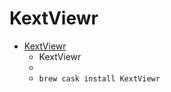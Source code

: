 # KextViewr
- [KextViewr](https://objective-see.com/products/kextviewr.html)
  -  KextViewr
  - 
  - `brew cask install KextViewr`
